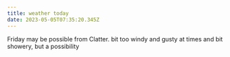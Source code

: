```yaml
---
title: weather today
date: 2023-05-05T07:35:20.345Z
---
```

Friday may be possible from Clatter. bit too windy and gusty at times and bit showery, but a possibility